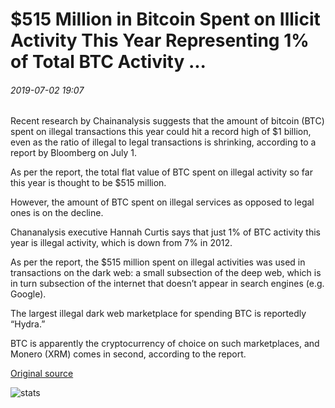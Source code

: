 # $515 Million in Bitcoin Spent on Illicit Activity This Year Representing 1% of Total BTC Activity ...

###### 2019-07-02 19:07

Recent research by Chainanalysis suggests that the amount of bitcoin (BTC) spent on illegal transactions this year could hit a record high of $1 billion, even as the ratio of illegal to legal transactions is shrinking, according to a report by Bloomberg on July 1.

As per the report, the total flat value of BTC spent on illegal activity so far this year is thought to be $515 million.

However, the amount of BTC spent on illegal services as opposed to legal ones is on the decline.

Chananalysis executive Hannah Curtis says that just 1% of BTC activity this year is illegal activity, which is down from 7% in 2012.

As per the report, the $515 million spent on illegal activities was used in transactions on the dark web: a small subsection of the deep web, which is in turn subsection of the internet that doesn’t appear in search engines (e.g. Google).

The largest illegal dark web marketplace for spending BTC is reportedly “Hydra.”

BTC is apparently the cryptocurrency of choice on such marketplaces, and Monero (XRM) comes in second, according to the report.

[Original source](https://cointelegraph.com/news/515-million-in-bitcoin-spent-on-illicit-activity-this-year-representing-1-of-total-btc-activity)

![stats](https://c.statcounter.com/11760860/0/a89fa40b/1/ "stats")